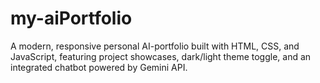# my-aiPortfolio
A modern, responsive personal AI-portfolio built with HTML, CSS, and JavaScript, featuring project showcases, dark/light theme toggle, and an integrated chatbot powered by Gemini API.
